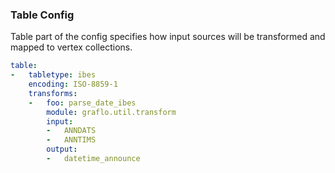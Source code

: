### Table Config  

Table part of the config specifies how input sources will be transformed and mapped to vertex collections.

```yaml
table:
-   tabletype: ibes
    encoding: ISO-8859-1
    transforms:
    -   foo: parse_date_ibes
        module: graflo.util.transform
        input:
        -   ANNDATS
        -   ANNTIMS
        output:
        -   datetime_announce
```

